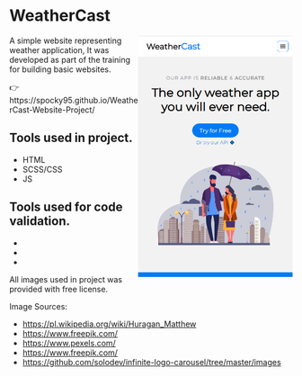 # WeatherCast


<img src="https://raw.githubusercontent.com/Spocky95/WeatherCast-Website-Project/main/WeatherCast-Hero.png" align="right"
     alt="WeatherCast-HeroSection" width="275">
A simple website representing weather application, It was developed as part of the training for building basic websites.
<p>👉https://spocky95.github.io/WeatherCast-Website-Project/


## Tools used in project.
* HTML
* SCSS/CSS
* JS

## Tools used for code validation.
* 
* 
* 

All images used in project was provided with free license.

Image Sources:
* https://pl.wikipedia.org/wiki/Huragan_Matthew
* https://www.freepik.com/
* https://www.pexels.com/
* https://www.freepik.com/
* https://github.com/solodev/infinite-logo-carousel/tree/master/images
